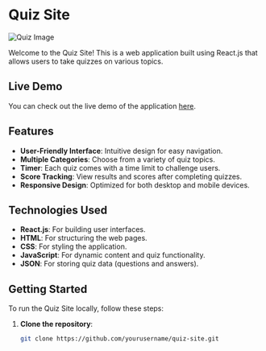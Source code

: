 # Quiz Site

![Quiz Image](https://media.istockphoto.com/id/1616906708/vector/vector-speech-bubble-with-quiz-time-words-trendy-text-balloon-with-geometric-grapic-shape.jpg?s=612x612&w=0&k=20&c=3-qsji8Y5QSuShaMi6cqONlVZ3womknA5CiJ4PCeZEI=)  <!-- Replace with a relevant image URL -->

Welcome to the Quiz Site! This is a web application built using React.js that allows users to take quizzes on various topics.

## Live Demo

You can check out the live demo of the application [here](https://certify-yourself-for-admin.netlify.app/).

## Features

- **User-Friendly Interface**: Intuitive design for easy navigation.
- **Multiple Categories**: Choose from a variety of quiz topics.
- **Timer**: Each quiz comes with a time limit to challenge users.
- **Score Tracking**: View results and scores after completing quizzes.
- **Responsive Design**: Optimized for both desktop and mobile devices.

## Technologies Used

- **React.js**: For building user interfaces.
- **HTML**: For structuring the web pages.
- **CSS**: For styling the application.
- **JavaScript**: For dynamic content and quiz functionality.
- **JSON**: For storing quiz data (questions and answers).

## Getting Started

To run the Quiz Site locally, follow these steps:

1. **Clone the repository**:
   ```bash
   git clone https://github.com/yourusername/quiz-site.git
